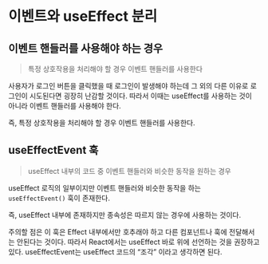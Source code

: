 # 이벤트와 useEffect 분리

## 이벤트 핸들러를 사용해야 하는 경우

> 특정 상호작용을 처리해야 할 경우 이벤트 핸들러를 사용한다
> 

사용자가 로그인 버튼을 클릭했을 때 로그인이 발생해야 하는데 그 외의 다른 이유로 로그인이 시도된다면 굉장히 난감할 것이다. 따라서 이때는 useEffect를 사용하는 것이 아니라 이벤트 핸들러를 사용해야 한다.

즉, 특정 상호작용을 처리해야 할 경우 이벤트 핸들러를 사용한다.

## useEffectEvent 훅

> useEffect 내부의 코드 중 이벤트 핸들러와 비슷한 동작을 원하는 경우
> 

useEffect 로직의 일부이지만 이벤트 핸들러와 비슷한 동작을 하는 `useEffectEvent()` 훅이 존재한다.

즉, useEffect 내부에 존재하지만 종속성은 따르지 않는 경우에 사용하는 것이다.

주의할 점은 이 훅은 Effect 내부에서만 호추래야 하고 다른 컴포넌트나 훅에 전달해서는 안된다는 것이다. 따라서 React에서는 useEffect 바로 위에 선언하는 것을 권장하고 있다. useEffectEvent는 useEffect 코드의 “조각” 이라고 생각하면 된다.